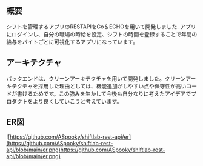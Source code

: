 ## 概要
シフトを管理するアプリのRESTAPIをGo＆ECHOを用いて開発しました.
アプリにログインし、自分の職場の時給を設定、シフトの時間を登録することで年間の給与をバイトごとに可視化するアプリになっています。

## アーキテクチャ
バックエンドは、クリーンアーキテクチャを用いて開発しました。クリーンアーキテクチャを採用した理由としては、機能追加がしやすい点や保守性が高いコードが書けるためです。この強みを生かして今後も自分なりに考えたアイデアでプロダクトをより良くしていこうと考えています。

## ER図
![https://github.com/ASpooky/shiftlab-rest-api/er](https://github.com/ASpooky/shiftlab-rest-api/blob/main/er.png)https://github.com/ASpooky/shiftlab-rest-api/blob/main/er.png)
